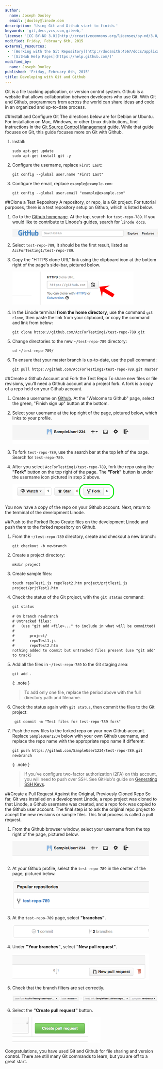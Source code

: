 ```yaml
---
author:
  name: Joseph Dooley
  email: jdooley@linode.com
description: 'Using Git and Github start to finish.'
keywords: 'git,dvcs,vcs,scm,gitweb,'
license: '[CC BY-ND 3.0](http://creativecommons.org/licenses/by-nd/3.0/us/)'
modified: Friday, February 6th, 2015
external_resources:
 - '[Working with the Git Repository](http://docsmith:4567/docs/applications/development/git-source-control-management#working-with-the-repository)'
 - '[GitHub Help Pages](https://help.github.com/)'
modified_by:
  name: Joseph Dooley
published: 'Friday, February 6th, 2015'
title: Developing with Git and Github
---
```


Git is a file tracking application, or version control system. Github is a website that allows collaboration between developers who use Git. With Git and Github, programmers from across the world can share ideas and code in an organized and up-to-date process.

##Install and Configure Git
The directions below are for Debian or Ubuntu. For installation on Mac, Windows, or other Linux distributions, find instructions in the  [Git Source Control Management](/docs/applications/development/git-source-control-management#installing-git) guide. While that guide focuses on Git, this guide focuses more on Git with Github.

1.  Install:

        sudo apt-get update
        sudo apt-get install git -y

2.  Configure the username, replace `First Last`:

        git config --global user.name "First Last" 
        
3.  Configure the email, replace `example@example.com`:
        
        git config --global user.email "example@example.com"

##Clone a Test Repository
A repository, or repo, is a Git project. For tutorial purposes, there is a test repository setup on Github, which is listed below.

1.  Go to the <a href="https://www.github.com" target="_blank">Github homepage</a>. At the top, search for `test-repo-789`. If you would like to contribute to Linode's guides, search for `linode docs`.

    [![Github homepage search.](/docs/assets/github-search.png)](/docs/assets/github-search.png)

2.  Select `test-repo-789`, it should be the first result, listed as `AccForTesting1/test-repo-789`.

3.  Copy the "HTTPS clone URL" link using the clipboard icon at the bottom right of the page's side-bar, pictured below. 

    [![Github clone clipboard.](/docs/assets/github-clone-arrow.png)](/docs/assets/github-clone-arrow.png)

4.  In the Linode terminal **from the home directory**, use the command `git clone`, then paste the link from your clipboard, or copy the command and link from below:

        git clone https://github.com/AccForTesting1/test-repo-789.git

5.  Change directories to the new `~/test-repo-789` directory:

        cd ~/test-repo-789/

5.  To ensure that your master branch is up-to-date, use the pull command:

        git pull https://github.com/AccForTesting1/test-repo-789.git master

##Create a Github Account and Fork the Test Repo
To share new files or file revisions, you'll need a Github account and a project fork. A fork is a copy of a repo held on your Github account. 

1.  Create a username on [Github](https://www.github.com). At the "Welcome to Github" page, select the green, "Finish sign up" button at the bottom. 

2.  Select your username at the top right of the page, pictured below, which links to your profile.

    [![Github username icon.](/docs/assets/github-sampleuser.png)](/docs/assets/github-sampleuser.png)

3.  To fork `test-repo-789`, use the search bar at the top left of the page. Search for `test-repo-789`. 

4. After you select `AccForTesting1/test-repo-789`, fork the repo using the **"Fork"** button on the top right of the page. The **"Fork"** button is under the username icon pictured in step 2 above.

    [![GitHub Fork Button.](/docs/assets/github-fork.png)](/docs/assets/github-fork.png)

You now have a copy of the repo on your Github account. Next, return to the terminal of the development Linode. 

##Push to the Forked Repo
Create files on the development Linode and push them to the forked repository on Github.

1.  From the `~/test-repo-789` directory, create and checkout a new branch:

        git checkout -b newbranch 

2.  Create a project directory:
        
        mkdir project

3.  Create sample files:

        touch repoTest1.js repoTest2.htm project/prjtTest1.js project/prjtTest1.htm

4.  Check the status of the Git project, with the `git status` command:

        git status

        # On branch newbranch
        # Untracked files:
        #   (use "git add <file>..." to include in what will be committed)
        #
        #       project/
        #       repoTest1.js
        #       repoTest2.htm
        nothing added to commit but untracked files present (use "git add" to track)

5.  Add all the files in `~/test-repo-789` to the Git staging area:

        git add . 

     {: .note }
    >
    > To add only one file, replace the period above with the full directory path and filename. 

6. Check the status again with `git status`, then commit the files to the Git project:

        git commit -m "Test files for test-repo-789 fork"

7.  Push the new files to the forked repo on your new Github account. Replace `SampleUser1234` below with your own Github username, and replace the repo name with the appropriate repo name if different:

        git push https://github.com/SampleUser1234/test-repo-789.git newbranch

    {: .note }
    > If you've configure two-factor authorization (2FA) on this account, you will need to push over SSH. See GitHub's guide on [Generating SSH Keys](https://help.github.com/articles/generating-ssh-keys/).

##Create a Pull Request Against the Original, Previously Cloned Repo
So far, Git was installed on a development Linode, a repo project was cloned to that Linode, a Github username was created, and a repo fork was copied to the Github user account. The final step is to ask the original repo project to accept the new revisions or sample files. This final process is called a pull request. 

1.  From the Github browser window, select your username from the top right of the page, pictured below. 

    [![Github username icon.](/docs/assets/github-sampleuser.png)](/docs/assets/github-sampleuser.png)

2.  At your Github profile, select the `test-repo-789` in the center of the page, pictured below. 

    [![Github popular repositories.](/docs/assets/github-popular-repositories.png)](/docs/assets/github-popular-repositories.png)

3.  At the `test-repo-789` page, select **"branches"**.

    [![Github branches.](/docs/assets/github-branches.png)](/docs/assets/github-branches.png)

4.  Under **"Your branches"**, select **"New pull request"**.

    [![Github branches.](/docs/assets/github-new-pull-request.png)](/docs/assets/github-new-pull-request.png)

5.  Check that the branch filters are set correctly. 
 
    [![Github branch filters.](/docs/assets/github-branch-filters.png)](/docs/assets/github-branch-filters.png)

6.  Select the **"Create pull request"** button. 
 
    [![Github branch filters.](/docs/assets/github-create-pull-request.png)](/docs/assets/github-create-pull-request.png)


Congratulations, you have used Git and Github for file sharing and version control. There are still many Git commands to learn, but you are off to a great start.




